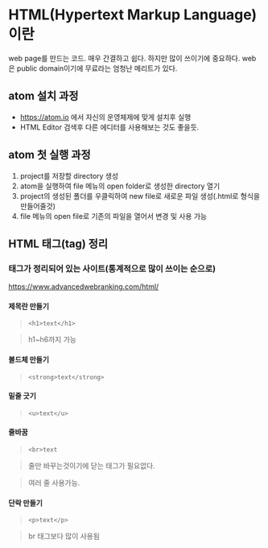 # HTML(Hypertext Markup Language)이란
web page를 만드는 코드. 매우 간결하고 쉽다. 하지만 많이 쓰이기에 중요하다.
web은 public domain이기에 무료라는 엄청난 메리트가 있다.

## atom 설치 과정
- https://atom.io 에서 자신의 운영체제에 맞게 설치후 실행
- HTML Editor 검색후 다른 에디터를 사용해보는 것도 좋을듯.

## atom 첫 실행 과정
1) project를 저장할 directory 생성
2) atom을 실행하여 file 메뉴의 open folder로 생성한 directory 열기
3) project의 생성된 폴더를 우클릭하여 new file로 새로운 파일 생성(.html로 형식을 만들어줄것)
4) file 메뉴의 open file로 기존의 파일을 열어서 변경 및 사용 가능
 
## HTML 태그(tag) 정리
### 태그가 정리되어 있는 사이트(통계적으로 많이 쓰이는 순으로)
https://www.advancedwebranking.com/html/
#### 제목란 만들기
> ```<h1>text</h1>```

> h1~h6까지 가능

#### 볼드체 만들기
> ```<strong>text</strong>```

#### 밑줄 긋기
> ```<u>text</u>```

#### 줄바꿈
> ```<br>text```

> 줄만 바꾸는것이기에 닫는 태그가 필요없다.

> 여러 줄 사용가능.

#### 단락 만들기
> ```<p>text</p>```

> br 태그보다 많이 사용됨


